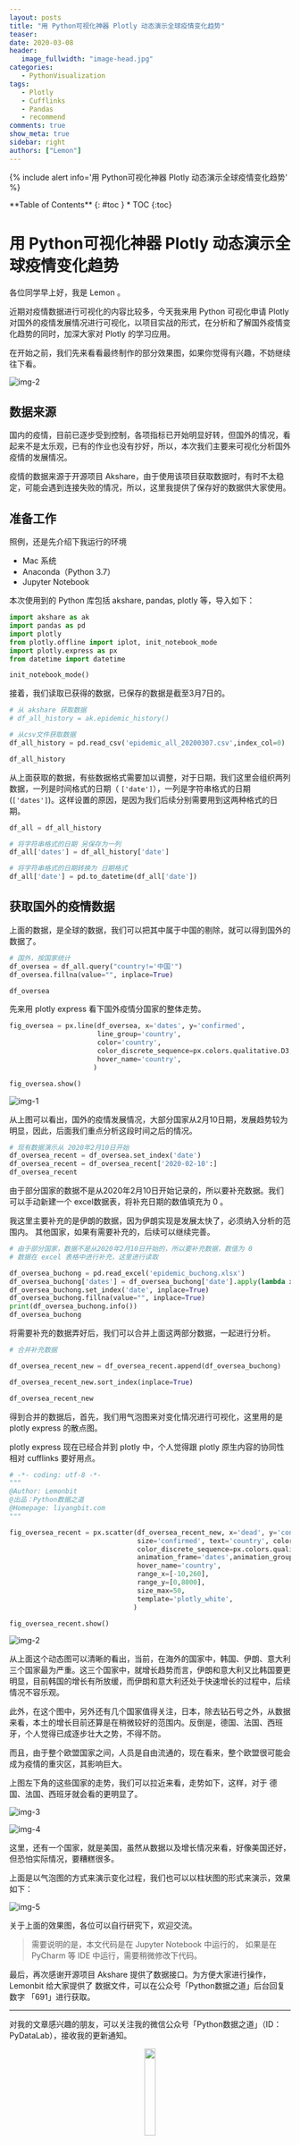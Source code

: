 ```yaml
---
layout: posts
title: "用 Python可视化神器 Plotly 动态演示全球疫情变化趋势"
teaser:
date: 2020-03-08
header:
   image_fullwidth: "image-head.jpg"
categories:
   - PythonVisualization
tags:    
   - Plotly
   - Cufflinks
   - Pandas
   - recommend    
comments: true
show_meta: true
sidebar: right
authors: ["Lemon"]
---
```


{% include alert info='用 Python可视化神器 Plotly 动态演示全球疫情变化趋势' %}

<div class="panel radius" markdown="1">
**Table of Contents**
{: #toc }
*  TOC
{:toc}
</div>

# 用 Python可视化神器 Plotly 动态演示全球疫情变化趋势

各位同学早上好，我是 Lemon 。

近期对疫情数据进行可视化的内容比较多，今天我来用 Python 可视化申请 Plotly 对国外的疫情发展情况进行可视化，以项目实战的形式，在分析和了解国外疫情变化趋势的同时，加深大家对 Plotly 的学习应用。

在开始之前，我们先来看看最终制作的部分效果图，如果你觉得有兴趣，不妨继续往下看。

![img-2](/images/posts/20200307-epidemic-plotly/2.gif)

## 数据来源

国内的疫情，目前已逐步受到控制，各项指标已开始明显好转，但国外的情况，看起来不是太乐观，已有的作业也没有抄好，所以，本次我们主要来可视化分析国外疫情的发展情况。

疫情的数据来源于开源项目 Akshare，由于使用该项目获取数据时，有时不太稳定，可能会遇到连接失败的情况，所以，这里我提供了保存好的数据供大家使用。

## 准备工作

照例，还是先介绍下我运行的环境

* Mac 系统
* Anaconda（Python 3.7）
* Jupyter Notebook

本次使用到的 Python 库包括 akshare, pandas, plotly 等，导入如下：

```python
import akshare as ak
import pandas as pd
import plotly
from plotly.offline import iplot, init_notebook_mode
import plotly.express as px
from datetime import datetime

init_notebook_mode()
```

接着，我们读取已获得的数据，已保存的数据是截至3月7日的。

```python
# 从 akshare 获取数据
# df_all_history = ak.epidemic_history()

# 从csv文件获取数据
df_all_history = pd.read_csv('epidemic_all_20200307.csv',index_col=0)

df_all_history
```

从上面获取的数据，有些数据格式需要加以调整，对于日期，我们这里会组织两列数据，一列是时间格式的日期（ `['date']`），一列是字符串格式的日期 (`['dates']`)。这样设置的原因，是因为我们后续分别需要用到这两种格式的日期。

```python
df_all = df_all_history

# 将字符串格式的日期 另保存为一列
df_all['dates'] = df_all_history['date']

# 将字符串格式的日期转换为 日期格式
df_all['date'] = pd.to_datetime(df_all['date'])
```

## 获取国外的疫情数据

上面的数据，是全球的数据，我们可以把其中属于中国的剔除，就可以得到国外的数据了。

```python
# 国外，按国家统计
df_oversea = df_all.query("country!='中国'") 
df_oversea.fillna(value="", inplace=True)

df_oversea
```

先来用 plotly express 看下国外疫情分国家的整体走势。

```python
fig_oversea = px.line(df_oversea, x='dates', y='confirmed',
                      line_group='country',
                      color='country',
                      color_discrete_sequence=px.colors.qualitative.D3,
                      hover_name='country',
                     )

fig_oversea.show()
```

![img-1](/images/posts/20200307-epidemic-plotly/1.png)

从上图可以看出，国外的疫情发展情况，大部分国家从2月10日期，发展趋势较为明显，因此，后面我们重点分析这段时间之后的情况。

```python
# 现有数据演示从 2020年2月10日开始
df_oversea_recent = df_oversea.set_index('date')
df_oversea_recent = df_oversea_recent['2020-02-10':]
df_oversea_recent
```

由于部分国家的数据不是从2020年2月10日开始记录的，所以要补充数据。我们可以手动新建一个 excel数据表，将补充日期的数值填充为 0 。

我这里主要补充的是伊朗的数据，因为伊朗实现是发展太快了，必须纳入分析的范围内。
其他国家，如果有需要补充的，后续可以继续完善。

```python
# 由于部分国家，数据不是从2020年2月10日开始的，所以要补充数据，数值为 0
# 数据在 excel 表格中进行补充，这里进行读取

df_oversea_buchong = pd.read_excel('epidemic_buchong.xlsx')
df_oversea_buchong['dates'] = df_oversea_buchong['date'].apply(lambda x:x.strftime('%Y-%m-%d'))
df_oversea_buchong.set_index('date', inplace=True)
df_oversea_buchong.fillna(value="", inplace=True)
print(df_oversea_buchong.info())
df_oversea_buchong
```

将需要补充的数据弄好后，我们可以合并上面这两部分数据，一起进行分析。

```python
# 合并补充数据

df_oversea_recent_new = df_oversea_recent.append(df_oversea_buchong)

df_oversea_recent_new.sort_index(inplace=True)

df_oversea_recent_new
```

得到合并的数据后，首先，我们用气泡图来对变化情况进行可视化，这里用的是 plotly express 的散点图。

plotly express 现在已经合并到 plotly 中，个人觉得跟 plotly 原生内容的协同性相对 cufflinks 要好用点。

```python
# -*- coding: utf-8 -*-
"""
@Author: Lemonbit
@出品：Python数据之道
@Homepage: liyangbit.com
"""

fig_oversea_recent = px.scatter(df_oversea_recent_new, x='dead', y='confirmed',
                                size='confirmed', text='country', color='country',
                                color_discrete_sequence=px.colors.qualitative.Light24,
                                animation_frame='dates',animation_group='country',
                                hover_name='country',
                                range_x=[-10,260],
                                range_y=[0,8000],
                                size_max=50,
                                template='plotly_white',
                               )

fig_oversea_recent.show()
```

![img-2](/images/posts/20200307-epidemic-plotly/2.gif)

从上面这个动态图可以清晰的看出，当前，在海外的国家中，韩国、伊朗、意大利三个国家最为严重。这三个国家中，就增长趋势而言，伊朗和意大利又比韩国要更明显，目前韩国的增长有所放缓，而伊朗和意大利还处于快速增长的过程中，后续情况不容乐观。

此外，在这个图中，另外还有几个国家值得关注，日本，除去钻石号之外，从数据来看，本土的增长目前还算是在稍微较好的范围内。反倒是，德国、法国、西班牙，个人觉得已成逐步壮大之势，不得不防。

而且，由于整个欧盟国家之间，人员是自由流通的，现在看来，整个欧盟很可能会成为疫情的重灾区，其影响巨大。

上图左下角的这些国家的走势，我们可以拉近来看，走势如下，这样，对于 德国、法国、西班牙就会看的更明显了。

![img-3](/images/posts/20200307-epidemic-plotly/3.gif)

![img-4](/images/posts/20200307-epidemic-plotly/4.png)

这里，还有一个国家，就是美国，虽然从数据以及增长情况来看，好像美国还好，但恐怕实际情况，要糟糕很多。

上面是以气泡图的方式来演示变化过程，我们也可以以柱状图的形式来演示，效果如下：

![img-5](/images/posts/20200307-epidemic-plotly/5.gif)

关于上面的效果图，各位可以自行研究下，欢迎交流。

>需要说明的是，本文代码是在 Jupyter Notebook 中运行的， 如果是在 PyCharm 等 IDE 中运行，需要稍微修改下代码。

最后，再次感谢开源项目 Akshare 提供了数据接口。为方便大家进行操作，Lemonbit 给大家提供了 数据文件，可以在公众号「Python数据之道」后台回复数字 「691」进行获取。

---

对我的文章感兴趣的朋友，可以关注我的微信公众号「Python数据之道」（ID：PyDataLab），接收我的更新通知。

<div align="center">
    <img src="/images/qrcode.jpg" width="20%">
</div>
